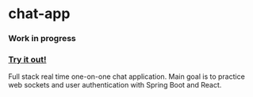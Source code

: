 # chat-app

### Work in progress

### <a href="https://chatter.mangocliff-4c9fb8c2.northeurope.azurecontainerapps.io"> Try it out!</a>

Full stack real time one-on-one chat application. Main goal is to practice web sockets and user authentication with Spring Boot and React.
